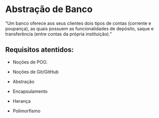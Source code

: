 # Abstração de Banco
“Um banco oferece aos seus clientes dois tipos de contas (corrente e poupança), as quais possuem as funcionalidades de depósito, saque e transferência (entre contas da própria instituição).”

## Requisitos atentidos:
- Noções de POO.
- Noções de Git/GitHub

- Abstração
- Encapsulamento
- Herança
- Polimorfismo
